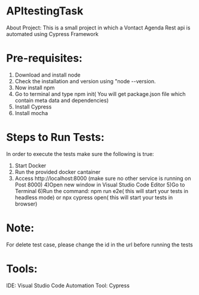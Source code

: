 # APItestingTask


About Project:
This is a small project in which a Vontact Agenda  Rest api is automated using Cypress Framework

Pre-requisites:
=====================
1. Download and install node
2. Check the installation and version using "node --version.
3. Now install npm
4. Go to terminal and type npm init( You will get package.json file which contain meta data and dependencies)
5. Install Cypress
6. Install mocha

Steps to Run Tests:
====================
In order to execute the tests make sure the following is true:
1) Start Docker
2) Run the provided docker cantainer
3) Access http://localhost:8000 (make sure no other service is running on Post 8000)
4)Open new window in Visual Studio Code Editor
5)Go to Terminal
6)Run the command: npm run e2e( this will start your tests in headless mode) or npx cypress open( this will start your tests in browser)


Note:
===============
For delete test case, please change the id in the url before running the tests

Tools:
=================
IDE: Visual Studio Code 
Automation Tool: Cypress

